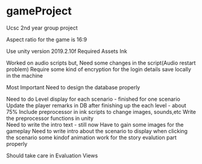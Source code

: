 # gameProject
Ucsc 2nd year group project

Aspect ratio for the game is 16:9

Use unity version 2019.2.10f
Required Assets
  Ink

Worked on audio scripts but, Need some changes in the script(Audio restart problem)
Require some kind of encryption for the login details save locally in the machine

Most Important 
  Need to design the database properly

Need to do
  Level display for each scenario - finished for one scenario
  Update the player remarks in DB after finishing up the each level - about 75%
  Include preprocessor in ink scripts to change images, sounds,etc
  Write the preprocessor functions in unity     
  Need to write the intro text - still now
  Have to gain some images for the gameplay 
  Need to write intro about the scenario to display when clicking the scenario 
  some kindof animation work for the story
  evalution part properly
  
Should take care in Evaluation Views
  

